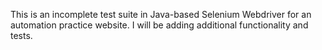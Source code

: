 This is an incomplete test suite in Java-based Selenium Webdriver for an automation practice website. I will be adding additional functionality and tests.
